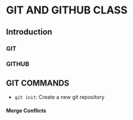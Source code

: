 
# GIT AND GITHUB CLASS

## Introduction

### GIT

### GITHUB

## GIT COMMANDS

 - `git init`: Create a new git repository
 
 <h4>Merge Conflicts</h4<
